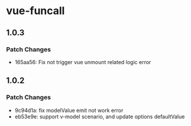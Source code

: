 # vue-funcall

## 1.0.3

### Patch Changes

- 165aa56: Fix not trigger vue unmount related logic error

## 1.0.2

### Patch Changes

- 9c94d1a: fix modelValue emit not work error
- eb53e9e: support v-model scenario, and update options defaultValue
